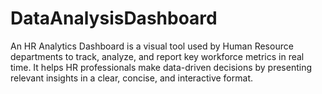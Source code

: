 # DataAnalysisDashboard
An HR Analytics Dashboard is a visual tool used by Human Resource departments to track, analyze, and report key workforce metrics in real time. It helps HR professionals make data-driven decisions by presenting relevant insights in a clear, concise, and interactive format.
